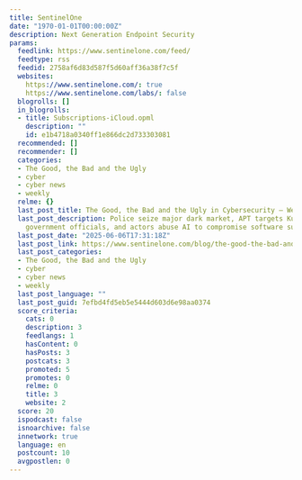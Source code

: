 ```yaml
---
title: SentinelOne
date: "1970-01-01T00:00:00Z"
description: Next Generation Endpoint Security
params:
  feedlink: https://www.sentinelone.com/feed/
  feedtype: rss
  feedid: 2758af6d83d587f5d60aff36a38f7c5f
  websites:
    https://www.sentinelone.com/: true
    https://www.sentinelone.com/labs/: false
  blogrolls: []
  in_blogrolls:
  - title: Subscriptions-iCloud.opml
    description: ""
    id: e1b4718a0340ff1e866dc2d733303081
  recommended: []
  recommender: []
  categories:
  - The Good, the Bad and the Ugly
  - cyber
  - cyber news
  - weekly
  relme: {}
  last_post_title: The Good, the Bad and the Ugly in Cybersecurity – Week 23
  last_post_description: Police seize major dark market, APT targets Kurdish and Iraqi
    government officials, and actors abuse AI to compromise software supply chains.
  last_post_date: "2025-06-06T17:31:18Z"
  last_post_link: https://www.sentinelone.com/blog/the-good-the-bad-and-the-ugly-in-cybersecurity-week-23-6/
  last_post_categories:
  - The Good, the Bad and the Ugly
  - cyber
  - cyber news
  - weekly
  last_post_language: ""
  last_post_guid: 7efbd4fd5eb5e5444d603d6e98aa0374
  score_criteria:
    cats: 0
    description: 3
    feedlangs: 1
    hasContent: 0
    hasPosts: 3
    postcats: 3
    promoted: 5
    promotes: 0
    relme: 0
    title: 3
    website: 2
  score: 20
  ispodcast: false
  isnoarchive: false
  innetwork: true
  language: en
  postcount: 10
  avgpostlen: 0
---
```

